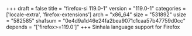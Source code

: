 +++
draft = false
title = "firefox-si 119.0-1"
version = "119.0-1"
categories = ['locale-extra', 'firefox-extensions']
arch = "x86_64"
size = "531892"
usize = "582585"
sha1sum = "0e4d9a1d46e24fa2bea9071c1caa57b47759d0cc"
depends = "['firefox>=119.0']"
+++
Sinhala language support for Firefox